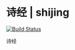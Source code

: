 # 诗经 | shijing

[![Build Status](https://travis-ci.org/fluency03/shijing.svg?branch=master)](https://travis-ci.org/fluency03/shijing)

诗经
